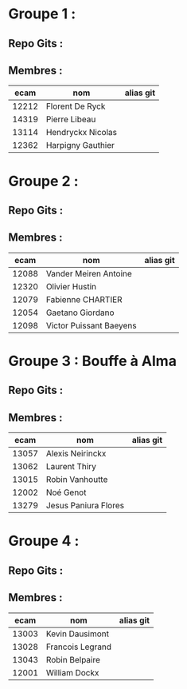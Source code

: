 # Groupe 1 :
## Repo Gits :
## Membres :

| ecam  | nom               | alias git |
| ---   | ---               | ---       |
| 12212 | Florent De Ryck   |           |
| 14319 | Pierre Libeau     |           |
| 13114 | Hendryckx Nicolas |           |
| 12362 | Harpigny Gauthier |           |

# Groupe 2 :
## Repo Gits :
## Membres :

| ecam  | nom                     | alias git |
| ---   | ---                     | ---       |
| 12088 | Vander Meiren Antoine   |           |
| 12320 | Olivier Hustin          |           |
| 12079 | Fabienne CHARTIER       |           |
| 12054 | Gaetano Giordano        |           |
| 12098 | Victor Puissant Baeyens |           |

# Groupe 3 : Bouffe à Alma
## Repo Gits :
## Membres :

| ecam  | nom                  | alias git |
| ---   | ---                  | ---       |
| 13057 | Alexis Neirinckx     |           |
| 13062 | Laurent Thiry        |           |
| 13015 | Robin Vanhoutte      |           |
| 12002 | Noé Genot            |           |
| 13279 | Jesus Paniura Flores |           |

# Groupe 4 :
## Repo Gits :
## Membres :

| ecam  | nom              | alias git |
| ---   | ---              | ---       |
| 13003 | Kevin Dausimont  |           |
| 13028 | Francois Legrand |           |
| 13043 | Robin Belpaire   |           |
| 12001 | William Dockx    |           |
